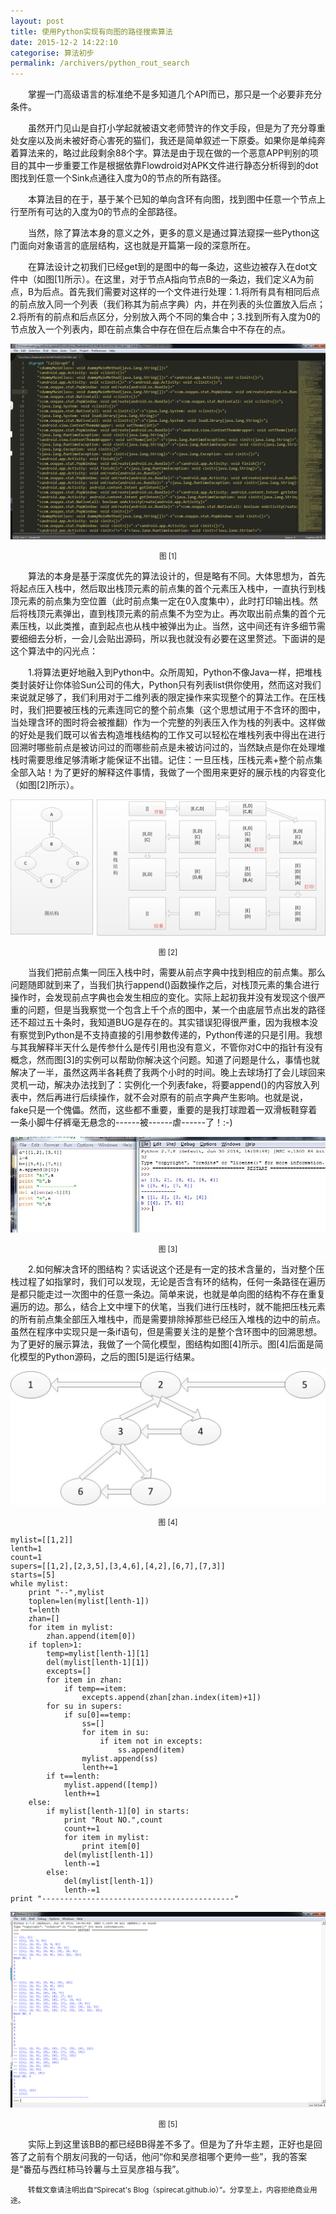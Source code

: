 ```yaml
---
layout: post
title: 使用Python实现有向图的路径搜索算法
date: 2015-12-2 14:22:10
categorise: 算法初步
permalink: /archivers/python_rout_search
---
```

<style type="text/css">
    .indent{
        text-indent:2em;
    }
</style>
<p class="indent">掌握一门高级语言的标准绝不是多知道几个API而已，那只是一个必要非充分条件。</p>
<p class="indent">虽然开门见山是自打小学起就被语文老师赞许的作文手段，但是为了充分尊重处女座以及尚未被好奇心害死的猫们，我还是简单叙述一下原委。如果你是单纯奔着算法来的，略过此段剩余88个字。算法是由于现在做的一个恶意APP判别的项目的其中一步重要工作是根据依靠Flowdroid对APK文件进行静态分析得到的dot图找到任意一个Sink点通往入度为0的节点的所有路径。</p>
<p class="indent">本算法目的在于，基于某个已知的单向含环有向图，找到图中任意一个节点上行至所有可达的入度为0的节点的全部路径。</p>
<p class="indent">当然，除了算法本身的意义之外，更多的意义是通过算法窥探一些Python这门面向对象语言的底层结构，这也就是开篇第一段的深意所在。</p>
<p class="indent">在算法设计之初我们已经get到的是图中的每一条边，这些边被存入在dot文件中（如图[1]所示）。在这里，对于节点A指向节点B的一条边，我们定义A为前点，B为后点。首先我们需要对这样的一个文件进行处理：1.将所有具有相同后点的前点放入同一个列表（我们称其为前点字典）内，并在列表的头位置放入后点；2.将所有的前点和后点区分，分别放入两个不同的集合中；3.找到所有入度为0的节点放入一个列表内，即在前点集合中存在但在后点集合中不存在的点。</p>
<p><img src="/image/2015120301.jpg" /></p>
<p align="center"><small>图 [1]</small></p>
<p class="indent">算法的本身是基于深度优先的算法设计的，但是略有不同。大体思想为，首先将起点压入栈中，然后取出栈顶元素的前点集的首个元素压入栈中，一直执行到栈顶元素的前点集为空位置（此时前点集一定在0入度集中），此时打印输出栈。然后将栈顶元素弹出，直到栈顶元素的前点集不为空为止。再次取出前点集的首个元素压栈，以此类推，直到起点也从栈中被弹出为止。当然，这中间还有许多细节需要细细去分析，一会儿会贴出源码，所以我也就没有必要在这里赘述。下面讲的是这个算法中的闪光点：</p>
<p class="indent">1.将算法更好地融入到Python中。众所周知，Python不像Java一样，把堆栈类封装好让你体验Sun公司的伟大，Python只有列表list供你使用，然而这对我们来说就足够了，我们利用对于二维列表的限定操作来实现整个的算法工作。在压栈时，我们把要被压栈的元素连同它的整个前点集（这个思想试用于不含环的图中，当处理含环的图时将会被推翻）作为一个完整的列表压入作为栈的列表中。这样做的好处是我们既可以省去构造堆栈结构的工作又可以轻松在堆栈列表中得出在进行回溯时哪些前点是被访问过的而哪些前点是未被访问过的，当然缺点是你在处理堆栈时需要思维足够清晰才能保证不出错。记住：一旦压栈，压栈元素+整个前点集全部入站！为了更好的解释这件事情，我做了一个图用来更好的展示栈的内容变化（如图[2]所示）。</p>
<p><img src="/image/2015120302.jpg" /></p>
<p align="center"><small>图 [2]</small></p>
<p class="indent">当我们把前点集一同压入栈中时，需要从前点字典中找到相应的前点集。那么问题随即就到来了，当我们执行append()函数操作之后，对栈顶元素的集合进行操作时，会发现前点字典也会发生相应的变化。实际上起初我并没有发现这个很严重的问题，但是当我察觉一个包含上千个点的图中，某一个由底层节点出发的路径还不超过五十条时，我知道BUG是存在的。其实错误犯得很严重，因为我根本没有察觉到Python是不支持直接的引用参数传递的，Python传递的只是引用。我想与其我解释半天什么是传参什么是传引用也没有意义，不管你对C中的指针有没有概念，然而图[3]的实例可以帮助你解决这个问题。知道了问题是什么，事情也就解决了一半，虽然这两半各耗费了我两个小时的时间。晚上去球场打了会儿球回来灵机一动，解决办法找到了：实例化一个列表fake，将要append()的内容放入列表中，然后再进行后续操作，就不会对原有的前点字典产生影响。也就是说，fake只是一个傀儡。然而，这些都不重要，重要的是我打球蹬着一双滑板鞋穿着一条小脚牛仔裤毫无悬念的------被------虐------了！:-)</p>
<p><img src="/image/2015120303.jpg" /></p>
<p align="center"><small>图 [3]</small></p>
<p class="indent">2.如何解决含环的图结构？实话说这个还是有一定的技术含量的，当对整个压栈过程了如指掌时，我们可以发现，无论是否含有环的结构，任何一条路径在遍历是都只能走过一次图中的任意一条边。简单来说，也就是单向图的结构不存在重复遍历的边。那么，结合上文中埋下的伏笔，当我们进行压栈时，就不能把压栈元素的所有前点集全部压入堆栈中，而是需要排除掉那些已经压入堆栈的边中的前点。虽然在程序中实现只是一条if语句，但是需要关注的是整个含环图中的回溯思想。为了更好的展示算法，我做了一个简化模型，图结构如图[4]所示。图[4]后面是简化模型的Python源码，之后的图[5]是运行结果。</p>
<p><img src="/image/2015120304.jpg" /></p>
<p align="center"><small>图 [4]</small></p>
<code><pre>mylist=[[1,2]]
lenth=1
count=1
supers=[[1,2],[2,3,5],[3,4,6],[4,2],[6,7],[7,3]]
starts=[5]
while mylist:
    print "--",mylist
    toplen=len(mylist[lenth-1])
    t=lenth
    zhan=[]
    for item in mylist:
        zhan.append(item[0])
    if toplen>1:
        temp=mylist[lenth-1][1]
        del(mylist[lenth-1][1])            
        excepts=[]
        for item in zhan:
            if temp==item:
                excepts.append(zhan[zhan.index(item)+1])
        for su in supers:
            if su[0]==temp:
                ss=[]
                for item in su:
                    if item not in excepts:
                        ss.append(item)
                mylist.append(ss)
                lenth+=1
        if t==lenth:
            mylist.append([temp])
            lenth+=1
    else:
        if mylist[lenth-1][0] in starts:
            print "Rout NO.",count
            count+=1
            for item in mylist:
                print item[0]
            del(mylist[lenth-1])
            lenth-=1
        else:
            del(mylist[lenth-1])
            lenth-=1
print "-------------------------------------------"
</pre></code>
<p><img src="/image/2015120305.jpg" /></p>
<p align="center"><small>图 [5]</small></p>
<p class="indent">实际上到这里该BB的都已经BB得差不多了。但是为了升华主题，正好也是回答了之前有个朋友问我的一句话，他问“你和吴彦祖哪个更帅一些”，我的答案是“番茄与西红柿马铃薯与土豆吴彦祖与我”。</p>
<p class="indent"><small>转载文章请注明出自“Spirecat's Blog（spirecat.github.io）”。分享至上，内容拒绝商业用途。</small></p>
